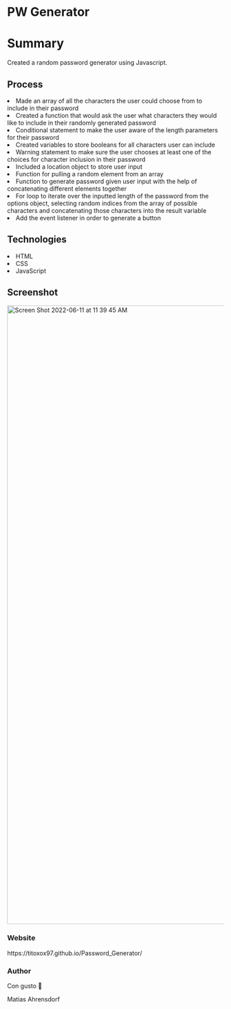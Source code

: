 # PW Generator

<h1>Summary</h1>
<p>Created a random password generator using Javascript.<p>

<h2>Process</h2>
<p> 
<li> Made an array of all the characters the user could choose from to include in their password</li>
<li>Created a function that would ask the user what characters they would like to include in their randomly generated password</li>
<li>Conditional statement to make the user aware of the length parameters for their password</li>
<li>Created variables to store booleans for all characters user can include</li>
<li>Warning statement to make sure the user chooses at least one of the choices for character inclusion in their password</li>
<li>Included a location object to store user input</li>
<li>Function for pulling a random element from an array</li>
<li>Function to generate password given user input with the help of concatenating different elements together</li>
<li>For loop to iterate over the inputted length of the password from the options object, selecting random indices from the array of possible characters and concatenating those characters into the result variable</li>
<li>Add the event listener in order to generate a button</li>
</p>

## Technologies

<li>HTML</li>
<li>CSS</li>
<li>JavaScript</li>

## Screenshot

<img width="1437" alt="Screen Shot 2022-06-11 at 11 39 45 AM" src="https://user-images.githubusercontent.com/87781987/173194792-603d9de6-6c92-4547-9a23-db02b635e2be.png">


<h3>Website</h3>
<p>https://titoxox97.github.io/Password_Generator/</p>

<h3>Author</h3>
<p>Con gusto 🐙</p>
<p>Matias Ahrensdorf</p>
